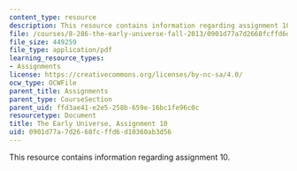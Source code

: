 ```yaml
---
content_type: resource
description: This resource contains information regarding assignment 10.
file: /courses/8-286-the-early-universe-fall-2013/0901d77a7d2668fcffd6d10360ab3d56_MIT8_286F13_ps10.pdf
file_size: 449259
file_type: application/pdf
learning_resource_types:
- Assignments
license: https://creativecommons.org/licenses/by-nc-sa/4.0/
ocw_type: OCWFile
parent_title: Assignments
parent_type: CourseSection
parent_uid: ffd3ae41-e2e5-258b-659e-16bc1fe96c0c
resourcetype: Document
title: The Early Universe, Assignment 10
uid: 0901d77a-7d26-68fc-ffd6-d10360ab3d56
---
```

This resource contains information regarding assignment 10.